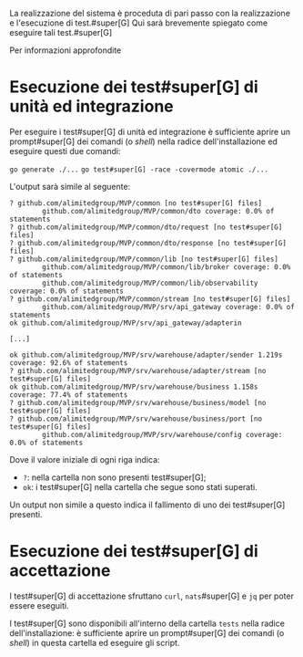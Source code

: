 La realizzazione del sistema è proceduta di pari passo con la realizzazione e l'esecuzione di test.#super[G] Qui sarà brevemente spiegato come eseguire tali test.#super[G] 

Per informazioni approfondite

# Esecuzione dei test#super[G] di unità ed integrazione

Per eseguire i test#super[G] di unità ed integrazione è sufficiente aprire un prompt#super[G] dei comandi (o _shell_) nella radice dell'installazione ed eseguire questi due comandi:

`go generate ./...`
`go test#super[G] -race -covermode atomic ./...`

L'output sarà simile al seguente:

```
? github.com/alimitedgroup/MVP/common [no test#super[G] files]
        github.com/alimitedgroup/MVP/common/dto coverage: 0.0% of statements
? github.com/alimitedgroup/MVP/common/dto/request [no test#super[G] files]
? github.com/alimitedgroup/MVP/common/dto/response [no test#super[G] files]
? github.com/alimitedgroup/MVP/common/lib [no test#super[G] files]
        github.com/alimitedgroup/MVP/common/lib/broker coverage: 0.0% of statements
        github.com/alimitedgroup/MVP/common/lib/observability coverage: 0.0% of statements
? github.com/alimitedgroup/MVP/common/stream [no test#super[G] files]
        github.com/alimitedgroup/MVP/srv/api_gateway coverage: 0.0% of statements
ok github.com/alimitedgroup/MVP/srv/api_gateway/adapterin

[...]

ok github.com/alimitedgroup/MVP/srv/warehouse/adapter/sender 1.219s coverage: 92.6% of statements
? github.com/alimitedgroup/MVP/srv/warehouse/adapter/stream [no test#super[G] files]
ok github.com/alimitedgroup/MVP/srv/warehouse/business 1.158s coverage: 77.4% of statements
? github.com/alimitedgroup/MVP/srv/warehouse/business/model [no test#super[G] files]
? github.com/alimitedgroup/MVP/srv/warehouse/business/port [no test#super[G] files]
        github.com/alimitedgroup/MVP/srv/warehouse/config coverage: 0.0% of statements
```

Dove il valore iniziale di ogni riga indica:

- `?`: nella cartella non sono presenti test#super[G]; 
- `ok`: i test#super[G] nella cartella che segue sono stati superati.

Un output non simile a questo indica il fallimento di uno dei test#super[G] presenti.

# Esecuzione dei test#super[G] di accettazione

I test#super[G] di accettazione sfruttano `curl`, `nats`#super[G] e `jq` per poter essere eseguiti.

I test#super[G] sono disponibili all'interno della cartella `tests` nella radice dell'installazione: è sufficiente aprire un prompt#super[G] dei comandi (o _shell_) in questa cartella ed eseguire gli script.
